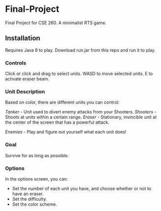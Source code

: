 # Final-Project
Final Project for CSE 260. A minimalist RTS game.

## Installation
Requires Java 8 to play.
Download run.jar from this repo and run it to play.

### Controls
Click or click and drag to select units.
WASD to move selected units.
E to activate eraser beam.

### Unit Description
Based on color, there are different units you can control:

*Tanker* - Unit used to divert enemy attacks from your Shooters.
*Shooters* - Shoots at units within a certain range.
*Eraser* - Stationary, invincible unit at the center of the screen that has a powerful attack.

*Enemies* - Play and figure out yourself what each unit does!

### Goal
Survive for as long as possible.

### Options
In the options screen, you can:
- Set the number of each unit you have, and choose whether or not to have an eraser.
- Set the difficulty.
- Set the color scheme.
